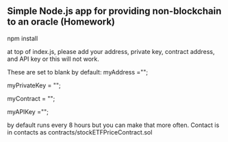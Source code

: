## Simple Node.js app for providing non-blockchain to an oracle (Homework)

npm install 


at top of index.js, please add your address, private key, contract address, and API key or this will not work.

These are set to blank by default:
myAddress ="";

myPrivateKey = "";

myContract = "";

myAPIKey ="";



by default runs every 8 hours but you can make that more often. Contact is in contacts as contracts/stockETFPriceContract.sol

